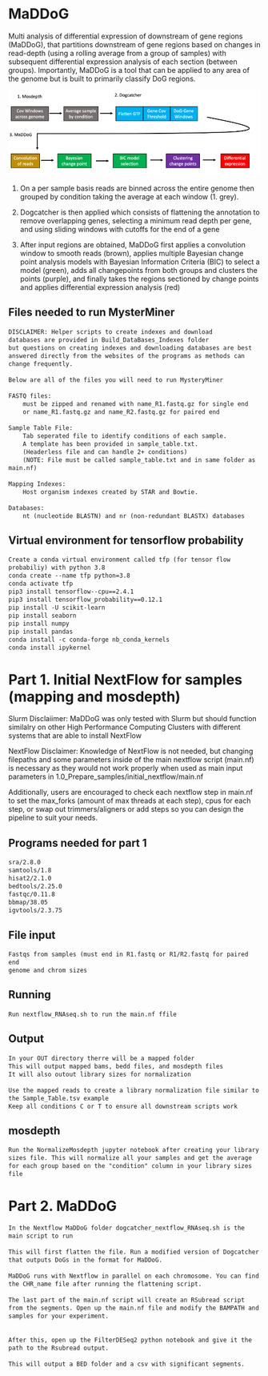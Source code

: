 # MaDDoG
Multi analysis of differential expression of downstream of gene regions (MaDDoG), that partitions downstream of gene regions based on changes in read-depth (using a rolling average from a group of samples) with subsequent differential expression analysis of each section (between groups). Importantly, MaDDoG is a tool that can be applied to any area of the genome but is built to primarily classify DoG regions.



![Alt text](Fig1.png)

1. On a per sample basis reads are binned across the entire genome then grouped by condition taking the average at each window (1. grey). 

2. Dogcatcher is then applied which consists of flattening the annotation to remove overlapping genes, selecting a minimum read depth per gene, and using sliding windows with cutoffs for the end of a gene 

3. After input regions are obtained, MaDDoG first applies a convolution window to smooth reads (brown), applies multiple Bayesian change point analysis models with Bayesian Information Criteria (BIC) to select a model (green), adds all changepoints from both groups and clusters the points (purple), and finally takes the regions sectioned by change points and applies differential expression analysis (red)



## Files needed to run MysterMiner
	DISCLAIMER: Helper scripts to create indexes and download 
	databases are provided in Build_DataBases_Indexes folder 
	but questions on creating indexes and downloading databases are best 
	answered directly from the websites of the programs as methods can 
	change frequently. 

	Below are all of the files you will need to run MysteryMiner
	
	FASTQ files:
	    must be zipped and renamed with name_R1.fastq.gz for single end
	    or name_R1.fastq.gz and name_R2.fastq.gz for paired end
	    
    Sample Table File:
        Tab seperated file to identify conditions of each sample.
        A template has been provided in sample_table.txt.
        (Headerless file and can handle 2+ conditions)        
        (NOTE: File must be called sample_table.txt and in same folder as main.nf)
	
	Mapping Indexes:
	    Host organism indexes created by STAR and Bowtie. 
		
	Databases:
        nt (nucleotide BLASTN) and nr (non-redundant BLASTX) databases


## Virtual environment for tensorflow probability

    Create a conda virtual environment called tfp (for tensor flow probabiliy) with python 3.8
    conda create --name tfp python=3.8
    conda activate tfp
    pip3 install tensorflow--cpu==2.4.1
    pip3 install tensorflow_probability==0.12.1
    pip install -U scikit-learn
    pip install seaborn
    pip install numpy
    pip install pandas
    conda install -c conda-forge nb_conda_kernels
    conda install ipykernel


# Part 1. Initial NextFlow for samples (mapping and mosdepth)

Slurm Disclaiimer: MaDDoG was only tested with Slurm but 
should function similalry on other High Performance Computing Clusters 
with different systems that are able to install NextFlow

NextFlow Disclaimer: Knowledge of NextFlow is not needed, but changing filepaths and some parameters inside
of the main nextflow script (main.nf) is necessary as they would not work properly when used as main input parameters in 
1.0_Prepare_samples/initial_nextflow/main.nf

Additionally, users are encouraged to check each nextflow step in main.nf to set the max_forks (amount of max threads at each step), 
cpus for each step, or swap out trimmers/aligners or add steps so you can design the pipeline to suit your needs.

## Programs needed for part 1

    sra/2.8.0
    samtools/1.8
    hisat2/2.1.0
    bedtools/2.25.0
    fastqc/0.11.8
    bbmap/38.05
    igvtools/2.3.75


## File input

    Fastqs from samples (must end in R1.fastq or R1/R2.fastq for paired end
    genome and chrom sizes
    
## Running

    Run nextflow_RNAseq.sh to run the main.nf ffile
    
## Output

    In your OUT directory therre will be a mapped folder
    This will output mapped bams, bedd files, and mosdepth files
    It will also outout library sizes for normalization

    Use the mapped reads to create a library normalization file similar to the Sample_Table.tsv example
    Keep all conditions C or T to ensure all downstream scripts work    

## mosdepth

    Run the NormalizeMosdepth jupyter notebook after creating your library sizes file. This will normalize all your samples and get the average for each group based on the "condition" column in your library sizes file




# Part 2. MaDDoG


    In the Nextflow MaDDoG folder dogcatcher_nextflow_RNAseq.sh is the main script to run

    This will first flatten the file. Run a modified version of Dogcatcher that outputs DoGs in the format for MaDDoG.

    MaDDoG runs with Nextflow in parallel on each chromosome. You can find the CHR_name file after running the flattening script.

    The last part of the main.nf script will create an RSubread script from the segments. Open up the main.nf file and modify the BAMPATH and samples for your experiment.
    
    
    After this, open up the FilterDESeq2 python notebook and give it the path to the Rsubread output.
    
    This will output a BED folder and a csv with significant segments.